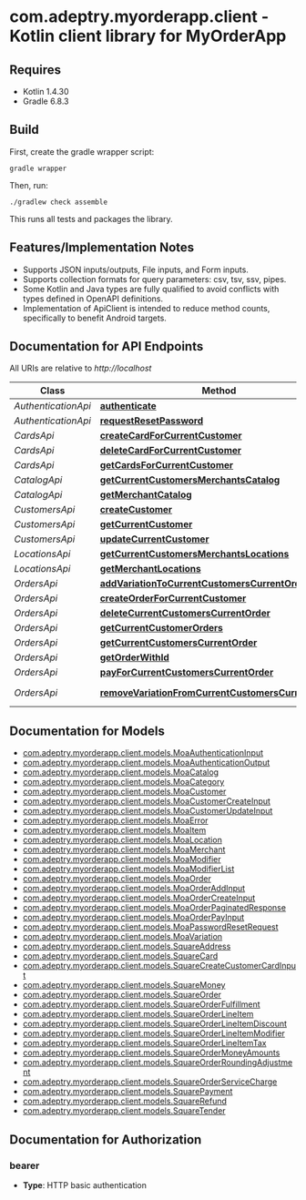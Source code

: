 # com.adeptry.myorderapp.client - Kotlin client library for MyOrderApp

## Requires

* Kotlin 1.4.30
* Gradle 6.8.3

## Build

First, create the gradle wrapper script:

```
gradle wrapper
```

Then, run:

```
./gradlew check assemble
```

This runs all tests and packages the library.

## Features/Implementation Notes

* Supports JSON inputs/outputs, File inputs, and Form inputs.
* Supports collection formats for query parameters: csv, tsv, ssv, pipes.
* Some Kotlin and Java types are fully qualified to avoid conflicts with types defined in OpenAPI definitions.
* Implementation of ApiClient is intended to reduce method counts, specifically to benefit Android targets.

<a name="documentation-for-api-endpoints"></a>
## Documentation for API Endpoints

All URIs are relative to *http://localhost*

Class | Method | HTTP request | Description
------------ | ------------- | ------------- | -------------
*AuthenticationApi* | [**authenticate**](docs/AuthenticationApi.md#authenticate) | **POST** v1/authentication | 
*AuthenticationApi* | [**requestResetPassword**](docs/AuthenticationApi.md#requestresetpassword) | **POST** v1/authentication/password/reset/request | 
*CardsApi* | [**createCardForCurrentCustomer**](docs/CardsApi.md#createcardforcurrentcustomer) | **POST** v1/customers/current/cards | 
*CardsApi* | [**deleteCardForCurrentCustomer**](docs/CardsApi.md#deletecardforcurrentcustomer) | **DELETE** v1/customers/current/cards/{squareId} | 
*CardsApi* | [**getCardsForCurrentCustomer**](docs/CardsApi.md#getcardsforcurrentcustomer) | **GET** v1/customers/current/cards | 
*CatalogApi* | [**getCurrentCustomersMerchantsCatalog**](docs/CatalogApi.md#getcurrentcustomersmerchantscatalog) | **GET** v1/customers/current/merchant/catalog | 
*CatalogApi* | [**getMerchantCatalog**](docs/CatalogApi.md#getmerchantcatalog) | **GET** v1/merchants/{moaId}/catalog | 
*CustomersApi* | [**createCustomer**](docs/CustomersApi.md#createcustomer) | **POST** v1/customers | 
*CustomersApi* | [**getCurrentCustomer**](docs/CustomersApi.md#getcurrentcustomer) | **GET** v1/customers/current | 
*CustomersApi* | [**updateCurrentCustomer**](docs/CustomersApi.md#updatecurrentcustomer) | **PATCH** v1/customers/current | 
*LocationsApi* | [**getCurrentCustomersMerchantsLocations**](docs/LocationsApi.md#getcurrentcustomersmerchantslocations) | **GET** v1/customers/current/merchant/locations | 
*LocationsApi* | [**getMerchantLocations**](docs/LocationsApi.md#getmerchantlocations) | **GET** v1/merchants/{moaId}/locations | 
*OrdersApi* | [**addVariationToCurrentCustomersCurrentOrder**](docs/OrdersApi.md#addvariationtocurrentcustomerscurrentorder) | **PUT** v1/customers/current/orders/current/variation | 
*OrdersApi* | [**createOrderForCurrentCustomer**](docs/OrdersApi.md#createorderforcurrentcustomer) | **POST** v1/customers/current/orders/current | 
*OrdersApi* | [**deleteCurrentCustomersCurrentOrder**](docs/OrdersApi.md#deletecurrentcustomerscurrentorder) | **DELETE** v1/customers/current/orders/current | 
*OrdersApi* | [**getCurrentCustomerOrders**](docs/OrdersApi.md#getcurrentcustomerorders) | **GET** v1/customers/current/orders | 
*OrdersApi* | [**getCurrentCustomersCurrentOrder**](docs/OrdersApi.md#getcurrentcustomerscurrentorder) | **GET** v1/customers/current/orders/current | 
*OrdersApi* | [**getOrderWithId**](docs/OrdersApi.md#getorderwithid) | **GET** v1/orders/{moaId} | 
*OrdersApi* | [**payForCurrentCustomersCurrentOrder**](docs/OrdersApi.md#payforcurrentcustomerscurrentorder) | **PUT** v1/customers/current/orders/current/payment | 
*OrdersApi* | [**removeVariationFromCurrentCustomersCurrentOrder**](docs/OrdersApi.md#removevariationfromcurrentcustomerscurrentorder) | **DELETE** v1/customers/current/orders/current/variation/{orderVariationUid} | 


<a name="documentation-for-models"></a>
## Documentation for Models

 - [com.adeptry.myorderapp.client.models.MoaAuthenticationInput](docs/MoaAuthenticationInput.md)
 - [com.adeptry.myorderapp.client.models.MoaAuthenticationOutput](docs/MoaAuthenticationOutput.md)
 - [com.adeptry.myorderapp.client.models.MoaCatalog](docs/MoaCatalog.md)
 - [com.adeptry.myorderapp.client.models.MoaCategory](docs/MoaCategory.md)
 - [com.adeptry.myorderapp.client.models.MoaCustomer](docs/MoaCustomer.md)
 - [com.adeptry.myorderapp.client.models.MoaCustomerCreateInput](docs/MoaCustomerCreateInput.md)
 - [com.adeptry.myorderapp.client.models.MoaCustomerUpdateInput](docs/MoaCustomerUpdateInput.md)
 - [com.adeptry.myorderapp.client.models.MoaError](docs/MoaError.md)
 - [com.adeptry.myorderapp.client.models.MoaItem](docs/MoaItem.md)
 - [com.adeptry.myorderapp.client.models.MoaLocation](docs/MoaLocation.md)
 - [com.adeptry.myorderapp.client.models.MoaMerchant](docs/MoaMerchant.md)
 - [com.adeptry.myorderapp.client.models.MoaModifier](docs/MoaModifier.md)
 - [com.adeptry.myorderapp.client.models.MoaModifierList](docs/MoaModifierList.md)
 - [com.adeptry.myorderapp.client.models.MoaOrder](docs/MoaOrder.md)
 - [com.adeptry.myorderapp.client.models.MoaOrderAddInput](docs/MoaOrderAddInput.md)
 - [com.adeptry.myorderapp.client.models.MoaOrderCreateInput](docs/MoaOrderCreateInput.md)
 - [com.adeptry.myorderapp.client.models.MoaOrderPaginatedResponse](docs/MoaOrderPaginatedResponse.md)
 - [com.adeptry.myorderapp.client.models.MoaOrderPayInput](docs/MoaOrderPayInput.md)
 - [com.adeptry.myorderapp.client.models.MoaPasswordResetRequest](docs/MoaPasswordResetRequest.md)
 - [com.adeptry.myorderapp.client.models.MoaVariation](docs/MoaVariation.md)
 - [com.adeptry.myorderapp.client.models.SquareAddress](docs/SquareAddress.md)
 - [com.adeptry.myorderapp.client.models.SquareCard](docs/SquareCard.md)
 - [com.adeptry.myorderapp.client.models.SquareCreateCustomerCardInput](docs/SquareCreateCustomerCardInput.md)
 - [com.adeptry.myorderapp.client.models.SquareMoney](docs/SquareMoney.md)
 - [com.adeptry.myorderapp.client.models.SquareOrder](docs/SquareOrder.md)
 - [com.adeptry.myorderapp.client.models.SquareOrderFulfillment](docs/SquareOrderFulfillment.md)
 - [com.adeptry.myorderapp.client.models.SquareOrderLineItem](docs/SquareOrderLineItem.md)
 - [com.adeptry.myorderapp.client.models.SquareOrderLineItemDiscount](docs/SquareOrderLineItemDiscount.md)
 - [com.adeptry.myorderapp.client.models.SquareOrderLineItemModifier](docs/SquareOrderLineItemModifier.md)
 - [com.adeptry.myorderapp.client.models.SquareOrderLineItemTax](docs/SquareOrderLineItemTax.md)
 - [com.adeptry.myorderapp.client.models.SquareOrderMoneyAmounts](docs/SquareOrderMoneyAmounts.md)
 - [com.adeptry.myorderapp.client.models.SquareOrderRoundingAdjustment](docs/SquareOrderRoundingAdjustment.md)
 - [com.adeptry.myorderapp.client.models.SquareOrderServiceCharge](docs/SquareOrderServiceCharge.md)
 - [com.adeptry.myorderapp.client.models.SquarePayment](docs/SquarePayment.md)
 - [com.adeptry.myorderapp.client.models.SquareRefund](docs/SquareRefund.md)
 - [com.adeptry.myorderapp.client.models.SquareTender](docs/SquareTender.md)


<a name="documentation-for-authorization"></a>
## Documentation for Authorization

<a name="bearer"></a>
### bearer

- **Type**: HTTP basic authentication

